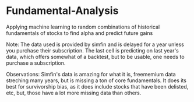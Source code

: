 # Fundamental-Analysis
Applying machine learning to random combinations of historical fundamentals of stocks to find alpha and predict future gains

Note: The data used is provided by simfin and is delayed for a year unless you purchase their subscription. The last cell is predicting on last year's data, which offers somewhat of a backtest, but to be usable, one needs to purchase a subscription.

Observations: Simfin's data is amazing for what it is, freememium data streching many years, but is missing a ton of core fundamentals. It does its best for survivorship bias, as it does include stocks that have been delisted, etc, but, those have a lot more missing data than others.
